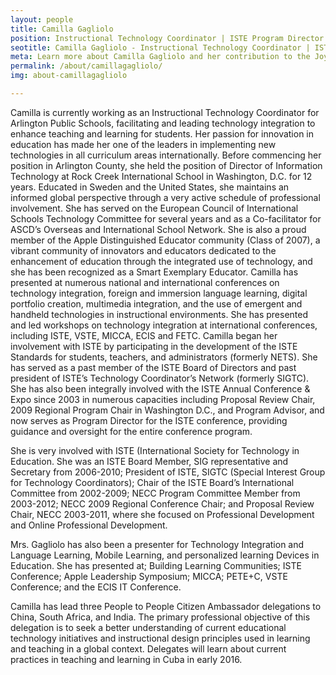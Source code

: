 ```yaml
---
layout: people
title: Camilla Gagliolo
position: Instructional Technology Coordinator | ISTE Program Director | Apple Distinguished Educator | United States
seotitle: Camilla Gagliolo - Instructional Technology Coordinator | ISTE Program Director | Joy of Professional Learning
meta: Learn more about Camilla Gagliolo and her contribution to the Joy of Professional Learning
permalink: /about/camillagagliolo/
img: about-camillagagliolo

---
```


Camilla is currently working as an Instructional Technology Coordinator for Arlington Public Schools, facilitating and leading technology integration to enhance teaching and learning for students. Her passion for innovation in education has made her one of the leaders in implementing new technologies in all curriculum areas internationally. Before commencing her position in Arlington County, she held the position of Director of Information Technology at Rock Creek International School in Washington, D.C. for 12 years. Educated in Sweden and the United States, she maintains an informed global perspective through a very active schedule of professional involvement. She has served on the European Council of International Schools Technology Committee for several years and as a Co-facilitator for ASCD’s Overseas and International School Network. She is also a proud member of the Apple Distinguished Educator community (Class of 2007), a vibrant community of innovators and educators dedicated to the enhancement of education through the integrated use of technology, and she has been recognized as a Smart Exemplary Educator. Camilla has presented at numerous national and international conferences on technology integration, foreign and immersion language learning, digital portfolio creation, multimedia integration, and the use of emergent and handheld technologies in instructional environments. She has presented and led workshops on technology integration at international conferences, including ISTE, VSTE, MICCA, ECIS and FETC. Camilla began her involvement with ISTE by participating in the development of the ISTE Standards for students, teachers, and administrators (formerly NETS). She has served as a past member of the ISTE Board of Directors and past president of ISTE’s Technology Coordinator’s Network (formerly SIGTC). She has also been integrally involved with the ISTE Annual Conference & Expo since 2003 in numerous capacities including Proposal Review Chair, 2009 Regional Program Chair in Washington D.C., and Program Advisor, and now serves as Program Director for the ISTE conference, providing guidance and oversight for the entire conference program.

She is very involved with ISTE (International Society for Technology in Education. She was an ISTE Board Member, SIG representative and Secretary from 2006-2010; President of ISTE, SIGTC (Special Interest Group for Technology Coordinators); Chair of the ISTE Board’s International Committee from 2002-2009; NECC Program Committee Member from 2003-2012; NECC 2009 Regional Conference Chair; and Proposal Review Chair, NECC 2003-2011, where she focused on Professional Development and Online Professional Development.

Mrs. Gagliolo has also been a presenter for Technology Integration and Language Learning, Mobile Learning, and personalized learning Devices in Education. She has presented at; Building Learning Communities; ISTE Conference; Apple Leadership Symposium; MICCA; PETE+C, VSTE Conference; and the ECIS IT Conference.

Camilla has lead three People to People Citizen Ambassador delegations to China, South Africa, and India. The primary professional objective of this delegation is to seek a better understanding of current educational technology initiatives and instructional design principles used in learning and teaching in a global context.
Delegates will learn about current practices in teaching and learning in Cuba in early 2016.
